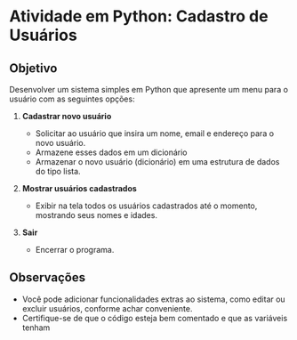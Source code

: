 # Atividade em Python: Cadastro de Usuários

## Objetivo
Desenvolver um sistema simples em Python que apresente um menu para o usuário com as seguintes opções:

1. **Cadastrar novo usuário**
   - Solicitar ao usuário que insira um nome, email e endereço para o novo usuário.
   - Armazene esses dados em um dicionário
   - Armazenar o novo usuário (dicionário) em uma estrutura de dados do tipo lista.

2. **Mostrar usuários cadastrados**
   - Exibir na tela todos os usuários cadastrados até o momento, mostrando seus nomes e idades.

3. **Sair**
   - Encerrar o programa.


## Observações
- Você pode adicionar funcionalidades extras ao sistema, como editar ou excluir usuários, conforme achar conveniente.
- Certifique-se de que o código esteja bem comentado e que as variáveis tenham
